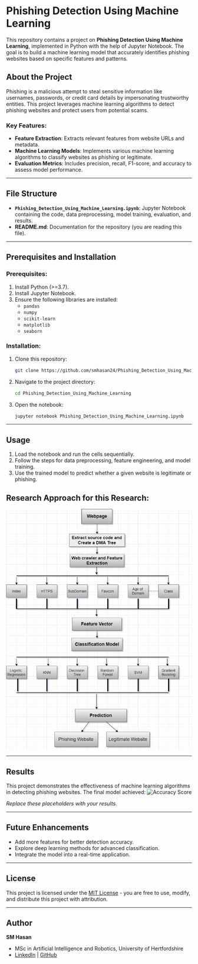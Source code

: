 

# Phishing Detection Using Machine Learning

This repository contains a project on **Phishing Detection Using Machine Learning**, implemented in Python with the help of Jupyter Notebook. The goal is to build a machine learning model that accurately identifies phishing websites based on specific features and patterns.

## About the Project

Phishing is a malicious attempt to steal sensitive information like usernames, passwords, or credit card details by impersonating trustworthy entities. This project leverages machine learning algorithms to detect phishing websites and protect users from potential scams.

### Key Features:
- **Feature Extraction**: Extracts relevant features from website URLs and metadata.
- **Machine Learning Models**: Implements various machine learning algorithms to classify websites as phishing or legitimate.
- **Evaluation Metrics**: Includes precision, recall, F1-score, and accuracy to assess model performance.

---

## File Structure
- **`Phishing_Detection_Using_Machine_Learning.ipynb`**: Jupyter Notebook containing the code, data preprocessing, model training, evaluation, and results.
- **README.md**: Documentation for the repository (you are reading this file).

---

## Prerequisites and Installation

### Prerequisites:
1. Install Python (>=3.7).
2. Install Jupyter Notebook.
3. Ensure the following libraries are installed:
   - `pandas`
   - `numpy`
   - `scikit-learn`
   - `matplotlib`
   - `seaborn`

### Installation:
1. Clone this repository:
   ```bash
   git clone https://github.com/smhasan24/Phishing_Detection_Using_Machine_Learning.git
   ```
2. Navigate to the project directory:
   ```bash
   cd Phishing_Detection_Using_Machine_Learning
   ```
3. Open the notebook:
   ```bash
   jupyter notebook Phishing_Detection_Using_Machine_Learning.ipynb
   ```

---

## Usage
1. Load the notebook and run the cells sequentially.
2. Follow the steps for data preprocessing, feature engineering, and model training.
3. Use the trained model to predict whether a given website is legitimate or phishing.

## Research Approach for this Research: 
![Our Approach](phishing_detection_diagram.png)

---

## Results
This project demonstrates the effectiveness of machine learning algorithms in detecting phishing websites. The final model achieved:
![Accuracy Score](https://github.com/hasansust32/Phishing_Detection_Using_Machine_Learning/blob/main/image%20folder/accuracy_of_the_classification_model.png)



*Replace these placeholders with your results.*

---

## Future Enhancements
- Add more features for better detection accuracy.
- Explore deep learning methods for advanced classification.
- Integrate the model into a real-time application.

---

## License
This project is licensed under the [MIT License](LICENSE) - you are free to use, modify, and distribute this project with attribution.

---

## Author
**SM Hasan**  
- MSc in Artificial Intelligence and Robotics, University of Hertfordshire  
- [LinkedIn](https://www.linkedin.com/in/hasanmahmud032) | [GitHub](https://github.com/smhasan24)

